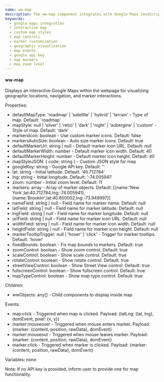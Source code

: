 ```yaml
---
name: ww-map
description: The ww-map component integrates with Google Maps JavaScript API to display an interactive map on a webpage, offering customizable map types, styles, controls, and markers, while supporting data binding and event emissions for enhanced user interaction.
keywords:
  - google maps integration
  - interactive map
  - custom map styles
  - map controls
  - marker customization
  - geographic visualization
  - map events
  - google api key
  - map markers
  - map zoom level
---
```


#### ww-map

Displays an interactive Google Maps within the webpage for visualizing geographic locations, navigation, and marker interactions.

Properties:
- defaultMapType: 'roadmap' | 'satellite' | 'hybrid' | 'terrain' - Type of map. Default: 'roadmap'
- mapStyle: null | 'silver' | 'retro' | 'dark' | 'night' | 'aubergine' | 'custom' - Style of map. Default: 'dark'
- markersIcon: boolean - Use custom marker icons. Default: false
- markersAutoSize: boolean - Auto size marker icons. Default: true
- defaultMarkerUrl: string | null - Default marker icon URL. Default: null
- defaultMarkerWidth: number - Default marker icon width. Default: 40
- defaultMarkerHeight: number - Default marker icon height. Default: 40
- mapStyleJSON: { code: string } - Custom JSON style for map
- googleKey: string - Google API key. Default: ''
- lat: string - Initial latitude. Default: '40.712784'
- lng: string - Initial longitude. Default: '-74.005941'
- zoom: number - Initial zoom level. Default: 11
- markers: array - Array of marker objects. Default: [{name:'New York',lat:40.712784,lng:-74.005941},{name:'Brooklin',lat:40.650002,lng:-73.949997}]
- nameField: string | null - Field name for marker name. Default: null
- latField: string | null - Field name for marker latitude. Default: null
- lngField: string | null - Field name for marker longitude. Default: null
- urlField: string | null - Field name for marker icon URL. Default: null
- widthField: string | null - Field name for marker icon width. Default: null
- heightField: string | null - Field name for marker icon height. Default: null
- markerTooltipTrigger: null | 'hover' | 'click' - Trigger for marker tooltips. Default: 'hover'
- fixedBounds: boolean - Fix map bounds to markers. Default: true
- zoomControl: boolean - Show zoom control. Default: true
- scaleControl: boolean - Show scale control. Default: true
- rotateControl: boolean - Show rotate control. Default: true
- streetViewControl: boolean - Show Street View control. Default: true
- fullscreenControl: boolean - Show fullscreen control. Default: true
- mapTypeControl: boolean - Show map type control. Default: true

Children:
- wwObjects: any[] - Child components to display inside map

Events:
- map:click - Triggered when map is clicked. Payload: {latLng: {lat, lng}, domEvent, pixel: {x, y}}
- marker:mouseover - Triggered when mouse enters marker. Payload: {marker: {content, position, rawData}, domEvent}
- marker:mouseout - Triggered when mouse leaves marker. Payload: {marker: {content, position, rawData}, domEvent}
- marker:click - Triggered when marker is clicked. Payload: {marker: {content, position, rawData}, domEvent}

Variables: none

Note: If no API key is provided, inform user to provide one for map functionality.
